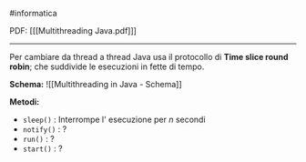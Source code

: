 #informatica 

PDF: \[[[Multithreading Java.pdf]]]

---

Per cambiare da thread a thread Java usa il protocollo di **Time slice round robin**; che suddivide le esecuzioni in fette di tempo.

**Schema:**
![[Multithreading in Java - Schema]]

**Metodi:**
- `sleep()` : Interrompe l' esecuzione per *n* secondi
- `notify()` :  ?
- `run()` : ?
- `start()` : ?